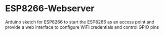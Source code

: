 # ESP8266-Webserver
Arduino sketch for ESP8266 to start the ESP8266 as an access point and provide a web interface to configure WiFi credentials and control GPIO pins

